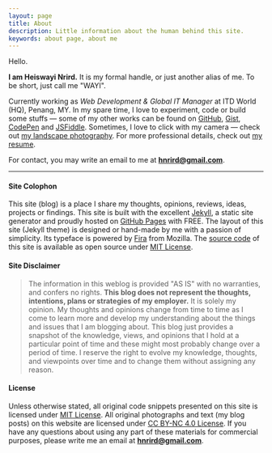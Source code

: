```yaml
---
layout: page
title: About
description: Little information about the human behind this site.
keywords: about page, about me
---
```


Hello.

**I am Heiswayi Nrird.** It is my formal handle, or just another alias of me. To be short, just call me "WAYI".

Currently working as _Web Development & Global IT Manager_ at ITD World (HQ), Penang, MY. In my spare time, I love to experiment, code or build some stuffs ― some of my other works can be found on [GitHub](http://heiswayi.github.io/my-repos/), [Gist](http://heiswayi.github.io/my-gists/), [CodePen](http://codepen.io/heiswayi/) and [JSFiddle](http://jsfiddle.net/user/heiswayi/). Sometimes, I love to click with my camera ― check out [my landscape photography](https://heiswayi.github.io/my-photography/). For more professional details, check out [my resume](https://heiswayi.github.io/resume/).

For contact, you may write an email to me at **hnrird@gmail.com**.

---

#### Site Colophon

This site (blog) is a place I share my thoughts, opinions, reviews, ideas, projects or findings. This site is built with the excellent [Jekyll](http://jekyllrb.com), a static site generator and proudly hosted on [GitHub Pages](https://pages.github.com/) with FREE. The layout of this site (Jekyll theme) is designed or hand-made by me with a passion of simplicity. Its typeface is powered by [Fira](https://github.com/mozilla/Fira) from Mozilla. The [source code](http://github.com/heiswayi/heiswayi.github.io) of this site is available as open source under [MIT License](http://heiswayi.github.io/mit-license).

#### Site Disclaimer

> The information in this weblog is provided "AS IS" with no warranties, and confers no rights. **This blog does not represent the thoughts, intentions, plans or strategies of my employer.** It is solely my opinion. My thoughts and opinions change from time to time as I come to learn more and develop my understanding about the things and issues that I am blogging about. This blog just provides a snapshot of the knowledge, views, and opinions that I hold at a particular point of time and these might most probably change over a period of time. I reserve the right to evolve my knowledge, thoughts, and viewpoints over time and to change them without assigning any reason.

#### License

Unless otherwise stated, all original code snippets presented on this site is licensed under [MIT License](http://heiswayi.github.io/mit-license). All original photographs and text (my blog posts) on this website are licensed under [CC BY-NC 4.0 License](https://creativecommons.org/licenses/by-nc/4.0/). If you have any questions about using any part of these materials for commercial purposes, please write me an email at **hnrird@gmail.com**.
